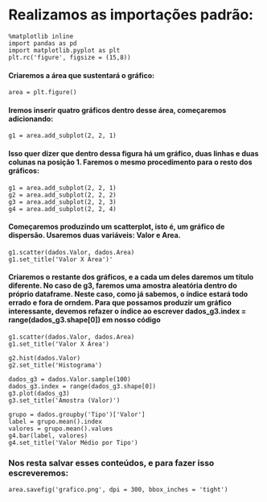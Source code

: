 # Realizamos as importações padrão:
```
%matplotlib inline
import pandas as pd
import matplotlib.pyplot as plt
plt.rc('figure', figsize = (15,8))
```
#### Criaremos a área que sustentará o gráfico:
```
area = plt.figure() 
```
#### Iremos inserir quatro gráficos dentro desse área, começaremos adicionando:
```
g1 = area.add_subplot(2, 2, 1)
```
#### Isso quer dizer que dentro dessa figura há um gráfico, duas linhas e duas colunas na posição 1. Faremos o mesmo procedimento para o resto dos gráficos:
```
g1 = area.add_subplot(2, 2, 1)
g2 = area.add_subplot(2, 2, 2)
g3 = area.add_subplot(2, 2, 3)
g4 = area.add_subplot(2, 2, 4)
```
#### Começaremos produzindo um scatterplot, isto é, um gráfico de dispersão. Usaremos duas variáveis: Valor e Area.
```
g1.scatter(dados.Valor, dados.Area)
g1.set_title('Valor X Área')'
```
#### Criaremos o restante dos gráficos, e a cada um deles daremos um título diferente. No caso de g3, faremos uma amostra aleatória dentro do próprio dataframe. Neste caso, como já sabemos, o índice estará todo errado e fora de orndem. Para que possamos produzir um gráfico interessante, devemos refazer o índice ao escrever dados_g3.index = range(dados_g3.shape[0]) em nosso código
```
g1.scatter(dados.Valor, dados.Area)
g1.set_title('Valor X Área')

g2.hist(dados.Valor)
g2.set_title('Histograma')

dados_g3 = dados.Valor.sample(100) 
dados_g3.index = range(dados_g3.shape[0])
g3.plot(dados_g3)
g3.set_title('Amostra (Valor)')

grupo = dados.groupby('Tipo')['Valor']
label = grupo.mean().index
valores = grupo.mean().values
g4.bar(label, valores)
g4.set_title('Valor Médio por Tipo')
```

### Nos resta salvar esses conteúdos, e para fazer isso escreveremos:
```
area.savefig('grafico.png', dpi = 300, bbox_inches = 'tight')
```
